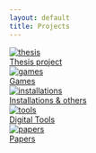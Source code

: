 ```yaml
---
layout: default
title: Projects
---
```


<div class="project-wrapper">
    <a href="/portfolio/thesis.html" class="image-overlay-link">
    <div class="image-overlay-container">
        <img class="projects-square" src="/portfolio/images/thesis_main.png" alt="thesis">
        <div class="overlay-text">Thesis project</div>
    </div>
    </a>
    <a href="/portfolio/games.html" class="image-overlay-link">
        <div class="image-overlay-container">
        <img class="projects-square" src="/portfolio/images/games_main.JPG" alt="games">
        <div class="overlay-text">Games</div>
        </div>
    </a>
    <a href="/portfolio/instal_other.html" class="image-overlay-link">
        <div class="image-overlay-container">
            <img class="projects-square" src="/portfolio/images/installations_main.jpg" alt="installations">
            <div class="overlay-text">Installations & others</div>
        </div>
    </a>
    <a href="/portfolio/tools.html" class="image-overlay-link">
    <div class="image-overlay-container">
        <img class="projects-square" src="/portfolio/images/tools_main.png" alt="tools">
        <div class="overlay-text">Digital Tools</div>
    </div>
    </a>
    <a href="/portfolio/papers.html" class="image-overlay-link">
    <div class="image-overlay-container">
        <img class="projects-square" src="/portfolio/images/papers_main.png" alt="papers">
        <div class="overlay-text">Papers</div>
    </div>
    </a>
</div>
